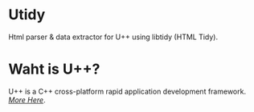 # Utidy
 Html parser & data extractor for U++ using libtidy (HTML Tidy).
# Waht is U++?
 U++ is a C++ cross-platform rapid application development framework. *[More Here](https://github.com/ultimatepp/ultimatepp)*.
